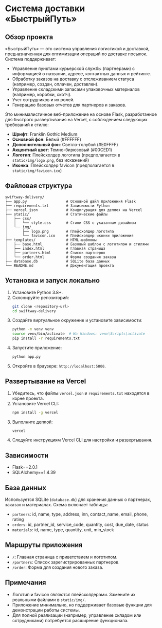 # Система доставки «БыстрыйПуть»

## Обзор проекта
«БыстрыйПуть» — это система управления логистикой и доставкой, предназначенная для оптимизации операций по доставке посылок. Система поддерживает:
- Управление пунктами курьерской службы (партнерами) с информацией о названии, адресе, контактных данных и рейтинге.
- Обработку заказов на доставку с отслеживанием статуса (например, создан, оплачен, доставлен).
- Управление складскими запасами упаковочных материалов (например, коробки, скотч).
- Учет сотрудников и их ролей.
- Генерацию базовых отчетов для партнеров и заказов.

Это минималистичное веб-приложение на основе Flask, разработанное для быстрого развертывания на Vercel, с соблюдением следующих требований к стилю:
- **Шрифт**: Franklin Gothic Medium
- **Основной фон**: Белый (#FFFFFF)
- **Дополнительный фон**: Светло-голубой (#E0FFFF)
- **Акцентный цвет**: Темно-бирюзовый (#00CED1)
- **Логотип**: Плейсхолдер логотипа (предполагается в `static/img/logo.png`, без искажений)
- **Иконка**: Плейсхолдер favicon (предполагается в `static/img/favicon.ico`)

## Файловая структура
```
swiftway-delivery/
├── app.py                  # Основной файл приложения Flask
├── requirements.txt        # Зависимости Python
├── vercel.json             # Конфигурация для деплоя на Vercel
├── static/                 # Статические файлы
│   ├── css/
│   │   └── style.css       # Стили CSS с указанным дизайном
│   └── img/
│       ├── logo.png        # Плейсхолдер логотипа
│       └── favicon.ico     # Плейсхолдер иконки приложения
├── templates/              # HTML-шаблоны
│   ├── base.html           # Базовый шаблон с логотипом и стилями
│   ├── index.html          # Главная страница
│   ├── partners.html       # Список партнеров
│   └── order.html          # Форма создания заказа
├── database.db             # SQLite база данных
└── README.md               # Документация проекта
```

## Установка и запуск локально
1. Установите Python 3.8+.
2. Склонируйте репозиторий:
   ```bash
   git clone <repository-url>
   cd swiftway-delivery
   ```
3. Создайте виртуальное окружение и установите зависимости:
   ```bash
   python -m venv venv
   source venv/bin/activate  # На Windows: venv\Scripts\activate
   pip install -r requirements.txt
   ```
4. Запустите приложение:
   ```bash
   python app.py
   ```
5. Откройте в браузере: `http://localhost:5000`.

## Развертывание на Vercel
1. Убедитесь, что файлы `vercel.json` и `requirements.txt` находятся в корне проекта.
2. Установите Vercel CLI:
   ```bash
   npm install -g vercel
   ```
3. Выполните деплой:
   ```bash
   vercel
   ```
4. Следуйте инструкциям Vercel CLI для настройки и развертывания.

## Зависимости
- Flask==2.0.1
- SQLAlchemy==1.4.39

## База данных
Используется SQLite (`database.db`) для хранения данных о партнерах, заказах и материалах. Схема включает таблицы:
- `partners`: id, name, type, address, inn, contact_name, email, phone, rating
- `orders`: id, partner_id, service_code, quantity, cost, due_date, status
- `materials`: id, name, type, quantity, unit, min_stock

## Маршруты приложения
- `/`: Главная страница с приветствием и логотипом.
- `/partners`: Список зарегистрированных партнеров.
- `/order`: Форма для создания нового заказа.

## Примечания
- Логотип и favicon являются плейсхолдерами. Замените их реальными файлами в `static/img/`.
- Приложение минимально, но поддерживает базовые функции для демонстрации работы системы.
- Для полной реализации (например, управление складом или сотрудниками) потребуется расширение функционала.